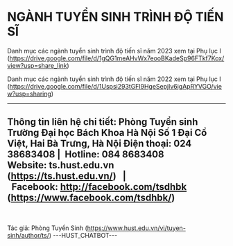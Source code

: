 # NGÀNH TUYỂN SINH TRÌNH ĐỘ TIẾN SĨ

Danh mục các ngành tuyển sinh trình độ tiến sĩ năm 2023 xem tại Phụ lục I (https://drive.google.com/file/d/1gQG1meAHvWx7eooBKadeSp96FTkf7Kox/view?usp=share_link)

Danh mục các ngành tuyển sinh trình độ tiến sĩ năm 2022 xem tại Phụ lục I (https://drive.google.com/file/d/1Uspsi293tGFl9HgeSepjlv6igApRYVGO/view?usp=sharing) 

-----------------------------------------------------------------------------------------
Thông tin liên hệ chi tiết:
Phòng Tuyển sinh
Trường Đại học Bách Khoa Hà Nội
Số 1 Đại Cồ Việt, Hai Bà Trưng, Hà Nội
Điện thoại: 024 38683408 |  Hotline: 084 8683408
Website: ts.hust.edu.vn (https://ts.hust.edu.vn/)   |  Facebook: http://facebook.com/tsdhbk (https://www.facebook.com/tsdhbk/)
-----------------------------------------------------------------------------------------
 

Tác giả: Phòng Tuyển Sinh (https://www.hust.edu.vn/vi/tuyen-sinh/author/ts/) 
 ---HUST_CHATBOT---